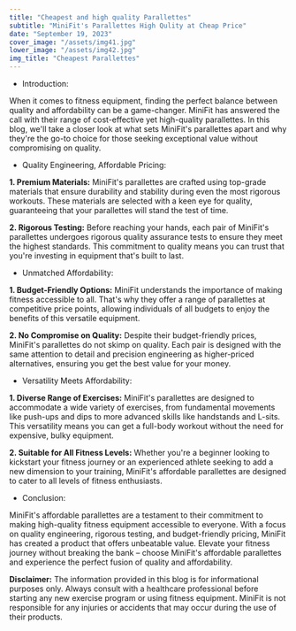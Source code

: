 ```yaml
---
title: "Cheapest and high quality Parallettes"
subtitle: "MiniFit's Parallettes High Qulity at Cheap Price"
date: "September 19, 2023"
cover_image: "/assets/img41.jpg"
lower_image: "/assets/img42.jpg"
img_title: "Cheapest Parallettes"
---
```


* Introduction:

When it comes to fitness equipment, finding the perfect balance between quality and affordability can be a game-changer. MiniFit has answered the call with their range of cost-effective yet high-quality parallettes. In this blog, we'll take a closer look at what sets MiniFit's parallettes apart and why they're the go-to choice for those seeking exceptional value without compromising on quality.

* Quality Engineering, Affordable Pricing:

**1. Premium Materials:**
   MiniFit's parallettes are crafted using top-grade materials that ensure durability and stability during even the most rigorous workouts. These materials are selected with a keen eye for quality, guaranteeing that your parallettes will stand the test of time.

**2. Rigorous Testing:**
   Before reaching your hands, each pair of MiniFit's parallettes undergoes rigorous quality assurance tests to ensure they meet the highest standards. This commitment to quality means you can trust that you're investing in equipment that's built to last.

* Unmatched Affordability:

**1. Budget-Friendly Options:**
   MiniFit understands the importance of making fitness accessible to all. That's why they offer a range of parallettes at competitive price points, allowing individuals of all budgets to enjoy the benefits of this versatile equipment.

**2. No Compromise on Quality:**
   Despite their budget-friendly prices, MiniFit's parallettes do not skimp on quality. Each pair is designed with the same attention to detail and precision engineering as higher-priced alternatives, ensuring you get the best value for your money.

* Versatility Meets Affordability:

**1. Diverse Range of Exercises:**
   MiniFit's parallettes are designed to accommodate a wide variety of exercises, from fundamental movements like push-ups and dips to more advanced skills like handstands and L-sits. This versatility means you can get a full-body workout without the need for expensive, bulky equipment.

**2. Suitable for All Fitness Levels:**
   Whether you're a beginner looking to kickstart your fitness journey or an experienced athlete seeking to add a new dimension to your training, MiniFit's affordable parallettes are designed to cater to all levels of fitness enthusiasts.

* Conclusion:

MiniFit's affordable parallettes are a testament to their commitment to making high-quality fitness equipment accessible to everyone. With a focus on quality engineering, rigorous testing, and budget-friendly pricing, MiniFit has created a product that offers unbeatable value. Elevate your fitness journey without breaking the bank – choose MiniFit's affordable parallettes and experience the perfect fusion of quality and affordability.

**Disclaimer:** The information provided in this blog is for informational purposes only. Always consult with a healthcare professional before starting any new exercise program or using fitness equipment. MiniFit is not responsible for any injuries or accidents that may occur during the use of their products.
